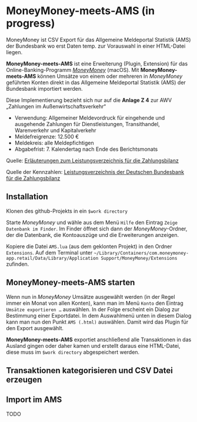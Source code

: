 # MoneyMoney-meets-AMS (in progress)

MoneyMoney ist CSV Export für das Allgemeine Meldeportal Statistik (AMS) der Bundesbank wo erst Daten temp. zur Vorauswahl in einer HTML-Datei liegen.

**MoneyMoney-meets-AMS** ist eine Erweiterung (Plugin, Extension) für das Online-Banking-Programm _[MoneyMoney](https://moneymoney-app.com)_ (macOS). Mit **MoneyMoney-meets-AMS** können Umsätze von einem oder mehreren in _MoneyMoney_ geführten Konten direkt in das Allgemeine Meldeportal Statistik (AMS) der Bundesbank importiert werden.

Diese Implementierung bezieht sich nur auf die **Anlage Z 4** zur AWV „Zahlungen im Außenwirtschaftsverkehr“
*   Verwendung: Allgemeiner Meldevordruck für eingehende und ausgehende Zahlungen für Dienstleistungen, Transithandel, Warenverkehr und Kapitalverkehr
*   Meldefreigrenze: 12.500 €
*   Meldekreis: alle Meldepfichtigen
*   Abgabefrist: 7. Kalendertag nach Ende des Berichtsmonats

Quelle: [Erläuterungen zum Leistungsverzeichnis für die Zahlungsbilanz](https://www.bundesbank.de/Redaktion/DE/Downloads/Veroeffentlichungen/Statistische_Sonderveroeffentlichungen/Statso_7/statso_7_2013.pdf.pdf?__blob=publicationFile)

Quelle der Kennzahlen: [Leistungsverzeichnis
der Deutschen Bundesbank für die Zahlungsbilanz](https://extranet.bundesbank.de/ams/amsa/WebHelp/de/LinkedDocuments/leistungsverzeichnis.pdf)

## Installation

Klonen des github-Projekts in ein `$work directory`

Starte _MoneyMoney_ und wähle aus dem Menü `Hilfe` den Eintrag `Zeige Datenbank im Finder`. Im Finder öffnet sich dann der _MoneyMoney_-Ordner, der die Datenbank, die Kontoauszüge und die Erweiterungen anzeigen.

Kopiere die Datei `AMS.lua` (aus dem geklonten Projekt) in den Ordner `Extensions`. Auf dem Terminal unter `~/Library/Containers/com.moneymoney-app.retail/Data/Library/Application Support/MoneyMoney/Extensions` zufinden.

## MoneyMoney-meets-AMS starten

Wenn nun in _MoneyMoney_ Umsätze ausgewählt werden (in der Regel immer ein Monat von allen Konten), kann man im Menü `Konto` den Eintrag `Umsätze exportieren …` auswählen. In der Folge erscheint ein Dialog zur Bestimmung einer Exportdatei. In dem Auswahlmenü unten in diesem Dialog kann man nun den Punkt `AMS (.html)` auswählen. Damit wird das Plugin für den Export ausgewählt.

**MoneyMoney-meets-AMS** exportiet anschließend alle Transaktionen in das Ausland gingen oder daher kamen und erstellt daraus eine HTML-Datei, diese muss im `$work directory` abgespeichert werden.

## Transaktionen kategorisieren und CSV Datei erzeugen



## Import im AMS

TODO
